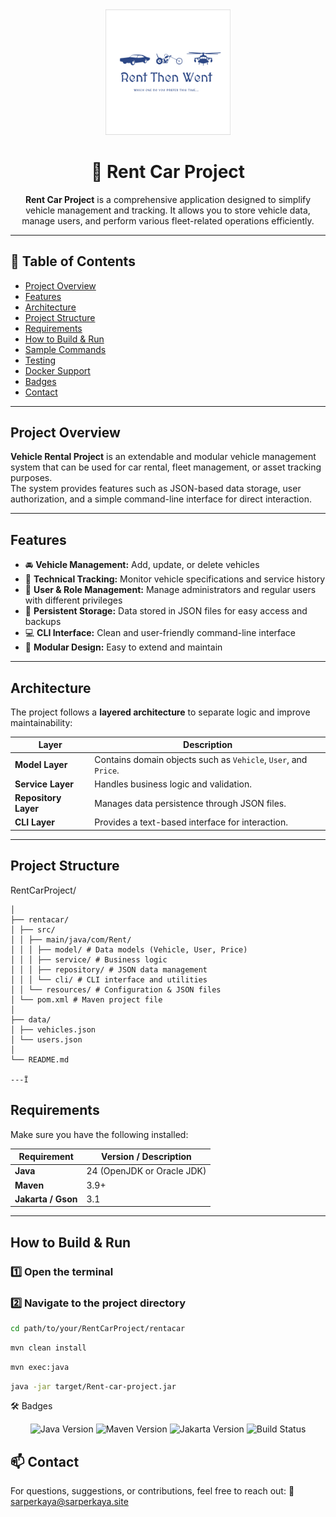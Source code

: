 <div align="center">
  <img src="RentThenWent.png" alt="Rent Logo" width="200" />

  <h1>🚗 Rent Car Project</h1>

  <p style="max-width:650px; margin:auto; text-align:center;">
    <strong>Rent Car Project</strong> is a comprehensive application designed to simplify vehicle management and tracking.  
    It allows you to store vehicle data, manage users, and perform various fleet-related operations efficiently.
  </p>
</div>

---

## 📘 Table of Contents
- [Project Overview](#project-overview)
- [Features](#features)
- [Architecture](#architecture)
- [Project Structure](#project-structure)
- [Requirements](#requirements)
- [How to Build & Run](#how-to-build--run)
- [Sample Commands](#sample-commands)
- [Testing](#testing)
- [Docker Support](#docker-support)
- [Badges](#badges)
- [Contact](#contact)

---

## Project Overview
**Vehicle Rental Project** is an extendable and modular vehicle management system that can be used for car rental, fleet management, or asset tracking purposes.  
The system provides features such as JSON-based data storage, user authorization, and a simple command-line interface for direct interaction.

---

## Features
- 🚘 **Vehicle Management:** Add, update, or delete vehicles  
- 🔧 **Technical Tracking:** Monitor vehicle specifications and service history  
- 👥 **User & Role Management:** Manage administrators and regular users with different privileges  
- 💾 **Persistent Storage:** Data stored in JSON files for easy access and backups  
- 💻 **CLI Interface:** Clean and user-friendly command-line interface  
- 🧱 **Modular Design:** Easy to extend and maintain  

---

## Architecture
The project follows a **layered architecture** to separate logic and improve maintainability:

| Layer | Description |
|-------|--------------|
| **Model Layer** | Contains domain objects such as `Vehicle`, `User`, and `Price`. |
| **Service Layer** | Handles business logic and validation. |
| **Repository Layer** | Manages data persistence through JSON files. |
| **CLI Layer** | Provides a text-based interface for interaction. |

---

## Project Structure
RentCarProject/
```
│
├── rentacar/
│ ├── src/
│ │ ├── main/java/com/Rent/
│ │ │ ├── model/ # Data models (Vehicle, User, Price)
│ │ │ ├── service/ # Business logic
│ │ │ ├── repository/ # JSON data management
│ │ │ └── cli/ # CLI interface and utilities
│ │ └── resources/ # Configuration & JSON files
│ └── pom.xml # Maven project file
│
├── data/
│ ├── vehicles.json
│ └── users.json
│
└── README.md

---Ï
```
## Requirements
Make sure you have the following installed:

| Requirement | Version / Description |
|--------------|-----------------------|
| **Java** | 24 (OpenJDK or Oracle JDK) |
| **Maven** | 3.9+ |
| **Jakarta / Gson** | 3.1 |

---

## How to Build & Run

### 1️⃣ Open the terminal
### 2️⃣ Navigate to the project directory
```bash
cd path/to/your/RentCarProject/rentacar
```
```bash
mvn clean install
```

```bash
mvn exec:java
```

```bash
java -jar target/Rent-car-project.jar
```
🛠️ Badges
<p align="center"> <img src="https://img.shields.io/badge/java-24.0.1-blue?logo=java&logoColor=white" alt="Java Version" /> <img src="https://img.shields.io/badge/maven-3.9+-orange?logo=apache-maven&logoColor=white" alt="Maven Version" /> <img src="https://img.shields.io/badge/jakarta-3.1-green?logo=jakartaee&logoColor=white" alt="Jakarta Version" /> <img src="https://img.shields.io/badge/build-passing-brightgreen?logo=githubactions&logoColor=white" alt="Build Status" /> </p>

## 📫 Contact

For questions, suggestions, or contributions, feel free to reach out:
📧 sarperkaya@sarperkaya.site
